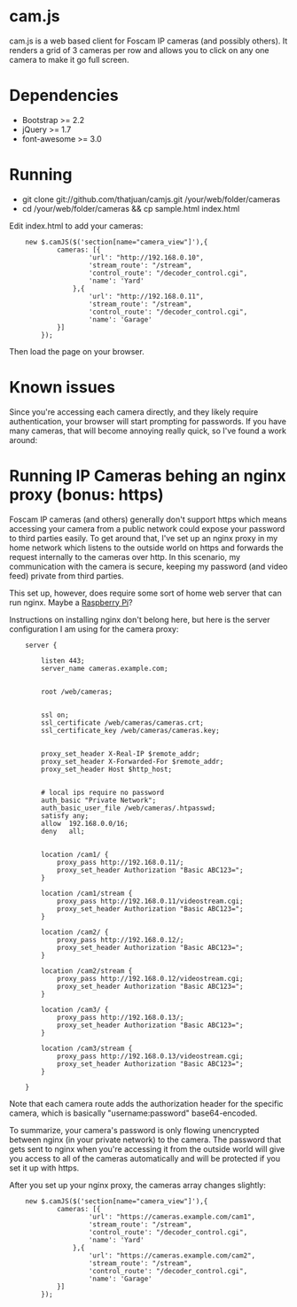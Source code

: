 cam.js
=====

cam.js is a web based client for Foscam IP cameras (and possibly others). It renders a grid of 3 cameras per row and allows you to click on any one camera to make it go full screen.

Dependencies
=====
 - Bootstrap >= 2.2
 - jQuery >= 1.7
 - font-awesome >= 3.0

Running
=====

 - git clone git://github.com/thatjuan/camjs.git /your/web/folder/cameras
 - cd /your/web/folder/cameras && cp sample.html index.html

Edit index.html to add your cameras:

  		new $.camJS($('section[name="camera_view"]'),{
				cameras: [{
		                'url': "http://192.168.0.10",
		                'stream_route': "/stream",
		                'control_route': "/decoder_control.cgi",
		                'name': 'Yard'
		            },{
		                'url': "http://192.168.0.11",
		                'stream_route': "/stream",
		                'control_route': "/decoder_control.cgi",
		                'name': 'Garage'
		        }]
			});

Then load the page on your browser.

Known issues
=====

Since you're accessing each camera directly, and they likely require authentication, your browser will start prompting for passwords.
If you have many cameras, that will become annoying really quick, so I've found a work around:

Running IP Cameras behing an nginx proxy (bonus: https)
=====

Foscam IP cameras (and others) generally don't support https which means accessing your camera from a public network could expose your password to third parties easily.
To get around that, I've set up an nginx proxy in my home network which listens to the outside world on https and forwards the request internally to the cameras over http. In this scenario, my communication with the camera is secure, keeping my password (and video feed) private from third parties.

This set up, however, does require some sort of home web server that can run nginx. Maybe a <a href="http://www.raspberrypi.org/">Raspberry Pi</a>?

Instructions on installing nginx don't belong here, but here is the server configuration I am using for the camera proxy:

		server {

			listen 443;
			server_name cameras.example.com;


			root /web/cameras;


		 	ssl on;
		    ssl_certificate /web/cameras/cameras.crt;
		    ssl_certificate_key /web/cameras/cameras.key;


			proxy_set_header X-Real-IP $remote_addr;
			proxy_set_header X-Forwarded-For $remote_addr;
			proxy_set_header Host $http_host;


			# local ips require no password
			auth_basic "Private Network";
			auth_basic_user_file /web/cameras/.htpasswd;
			satisfy any;
			allow  192.168.0.0/16;
			deny   all;


			location /cam1/ {
				proxy_pass http://192.168.0.11/;
				proxy_set_header Authorization "Basic ABC123=";
			}	

			location /cam1/stream {
				proxy_pass http://192.168.0.11/videostream.cgi;
				proxy_set_header Authorization "Basic ABC123=";
			}	

			location /cam2/ {
				proxy_pass http://192.168.0.12/;
				proxy_set_header Authorization "Basic ABC123=";
			}	

			location /cam2/stream {
				proxy_pass http://192.168.0.12/videostream.cgi;
				proxy_set_header Authorization "Basic ABC123=";
			}	

			location /cam3/ {
				proxy_pass http://192.168.0.13/;
				proxy_set_header Authorization "Basic ABC123=";
			}	

			location /cam3/stream {
				proxy_pass http://192.168.0.13/videostream.cgi;
				proxy_set_header Authorization "Basic ABC123=";
			}

		}


Note that each camera route adds the authorization header for the specific camera, which is basically "username:password" base64-encoded.

To summarize, your camera's password is only flowing unencrypted between nginx (in your private network) to the camera. The password that gets sent to nginx when you're accessing it from the outside world will give you access to all of the cameras automatically and will be protected if you set it up with https.

After you set up your nginx proxy, the cameras array changes slightly:

    	new $.camJS($('section[name="camera_view"]'),{
				cameras: [{
		                'url': "https://cameras.example.com/cam1",
		                'stream_route': "/stream",
		                'control_route': "/decoder_control.cgi",
		                'name': 'Yard'
		            },{
		                'url': "https://cameras.example.com/cam2",
		                'stream_route': "/stream",
		                'control_route': "/decoder_control.cgi",
		                'name': 'Garage'
		        }]
			});
